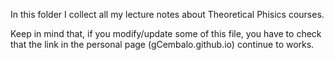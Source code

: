 In this folder I collect all my lecture notes about Theoretical Phisics courses. <br>

Keep in mind that, if you modify/update some of this file, you have to check that the link in the personal page (gCembalo.github.io) continue to works.
